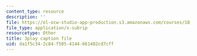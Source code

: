 ```yaml
---
content_type: resource
description: ''
file: https://ol-ocw-studio-app-production.s3.amazonaws.com/courses/18-01sc-single-variable-calculus-fall-2010/da1f5c342c84f5054144661402cd7cff_1RLctDS2hUQ.srt
file_type: application/x-subrip
resourcetype: Other
title: 3play caption file
uid: da1f5c34-2c84-f505-4144-661402cd7cff
---
```

